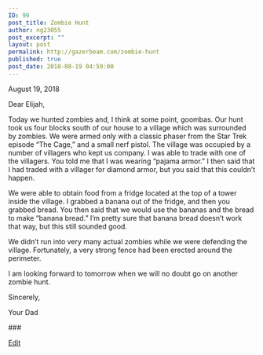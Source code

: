 ```yaml
---
ID: 99
post_title: Zombie Hunt
author: ng23055
post_excerpt: ""
layout: post
permalink: http://gazerbeam.com/zombie-hunt
published: true
post_date: 2018-08-19 04:59:00
---
```

<p>August 19, 2018</p>
<p>Dear Elijah,</p>
<p>Today we hunted zombies and, I think at some point, goombas. Our hunt took us four blocks south of our house to a village which was surrounded by zombies. We were armed only with a classic phaser from the Star Trek episode “The Cage,” and a small nerf pistol. The village was occupied by a number of villagers who kept us company. I was able to trade with one of the villagers. You told me that I was wearing “pajama armor.” I then said that I had traded with a villager for diamond armor, but you said that this couldn’t happen.</p>
<p>We were able to obtain food from a fridge located at the top of a tower inside the village. I grabbed a banana out of the fridge, and then you grabbed bread. You then said that we would use the bananas and the bread to make “banana bread.” I’m pretty sure that banana bread doesn’t work that way, but this still sounded good.</p>
<p>We didn’t run into very many actual zombies while we were defending the village. Fortunately, a very strong fence had been erected around the perimeter.</p>
<p>I am looking forward to tomorrow when we will no doubt go on another zombie hunt.</p>
<p>Sincerely,</p>
<p>Your Dad</p>
<p>###</p>
<p><a href="https://docs.google.com/document/d/1Mg5Oc8hxIkgT0n908HMjBDvZDnUIGniKctQvoRQLefA/edit?usp=sharing">Edit</a></p>